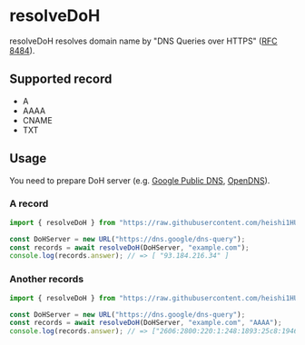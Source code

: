 # resolveDoH

resolveDoH resolves domain name by "DNS Queries over HTTPS"
([RFC 8484](https://www.rfc-editor.org/info/rfc8484)).

## Supported record

- A
- AAAA
- CNAME
- TXT

## Usage

You need to prepare DoH server (e.g.
[Google Public DNS](https://dns.google/dns-query),
[OpenDNS](https://doh.opendns.com/dns-query)).

### A record

```typescript
import { resolveDoH } from "https://raw.githubusercontent.com/heishi1HUMANITY/resolveDoH/main/mod.ts";

const DoHServer = new URL("https://dns.google/dns-query");
const records = await resolveDoH(DoHServer, "example.com");
console.log(records.answer); // => [ "93.184.216.34" ]
```

### Another records

```typescript
import { resolveDoH } from "https://raw.githubusercontent.com/heishi1HUMANITY/resolveDoH/main/mod.ts";

const DoHServer = new URL("https://dns.google/dns-query");
const records = await resolveDoH(DoHServer, "example.com", "AAAA");
console.log(records.answer); // => ["2606:2800:220:1:248:1893:25c8:1946" ]
```
